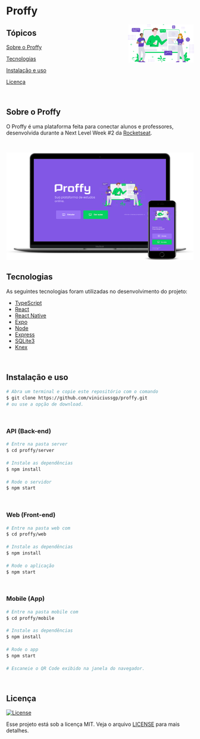 # Proffy

<img align="right" src="web/src/assets/images/landing.svg?raw=true" width="35%" alt="Proffy">

## Tópicos 

[Sobre o Proffy](#sobre-o-proffy)

[Tecnologias](#tecnologias)

[Instalação e uso](#instalação-e-uso)

[Licença](#licença)

<br>

## Sobre o Proffy

O Proffy é uma plataforma feita para conectar alunos e professores, desenvolvida durante a Next Level Week #2 da [Rocketseat](https://rocketseat.com.br/).

<br>

<p align="center">
  <img src="web/src/assets/images/mockup.png" alt="Página inicial Proffy">
</p>

## Tecnologias

As seguintes tecnologias foram utilizadas no desenvolvimento do projeto:

- [TypeScript](https://www.typescriptlang.org/)
- [React](https://reactjs.org/)
- [React Native](https://reactnative.dev/)
- [Expo](https://expo.io/)
- [Node](https://nodejs.org/en/)
- [Express](https://expressjs.com/)
- [SQLite3](https://www.sqlite.org/index.html)
- [Knex](http://knexjs.org/)

<br>

## Instalação e uso

```bash
# Abra um terminal e copie este repositório com o comando
$ git clone https://github.com/viniciussgp/proffy.git
# ou use a opção de download.
```

<br>

### API (Back-end)

```bash
# Entre na pasta server 
$ cd proffy/server

# Instale as dependências
$ npm install

# Rode o servidor
$ npm start
```

<br>

### Web (Front-end)

```bash
# Entre na pasta web com 
$ cd proffy/web

# Instale as dependências
$ npm install

# Rode o aplicação
$ npm start
```

<br>

### Mobile (App)

```bash
# Entre na pasta mobile com 
$ cd proffy/mobile

# Instale as dependências
$ npm install

# Rode o app
$ npm start

# Escaneie o QR Code exibido na janela do navegador.
```

<br>

## Licença
<a href="https://opensource.org/licenses/MIT">
    <img alt="License" src="https://img.shields.io/badge/license-MIT-04D361?style=flat-square">
</a>

<br>

Esse projeto está sob a licença MIT. Veja o arquivo [LICENSE](/LICENSE) para mais detalhes.
